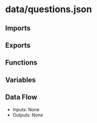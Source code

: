 # data/questions.json

## Imports

## Exports

## Functions

## Variables

## Data Flow
- Inputs: None
- Outputs: None